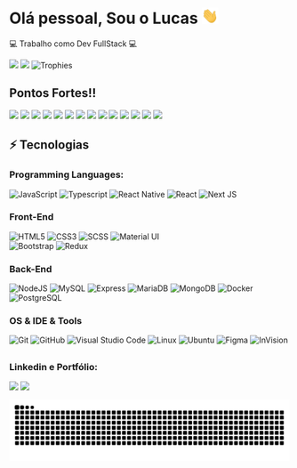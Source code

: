
<!--
**TomiShelbi/TomiShelbi** is a ✨ _special_ ✨ repository because its `README.md` (this file) appears on your GitHub profile.

Here are some ideas to get you started:

- 🔭 I’m currently working on ...
- 🌱 I’m currently learning ...
- 👯 I’m looking to collaborate on ...
- 🤔 I’m looking for help with ...
- 💬 Ask me about ...
- 📫 How to reach me: ...
- 😄 Pronouns: ...
- ⚡ Fun fact: ...
-->


# Olá pessoal, Sou o Lucas <img src="https://raw.githubusercontent.com/LucasRafa13/LucasRafa13/main/wave.gif" width="30px">

:computer: Trabalho como Dev FullStack :computer:

<div>
  <img height="176em"  src="https://github-readme-stats.vercel.app/api?username=LucasRafa13&show_icons=true&theme=outrun&include_all_commits=true"/>
  <img height="176cm"  src="https://github-readme-stats.vercel.app/api/top-langs/?username=LucasRafa13&layout=compact&theme=outrun&langs_count=6"/>
  <img height="120cm" href="https://github.com/ryo-ma/github-profile-trophy align="left" src="https://github-profile-trophy.vercel.app/?username=LucasRafa13&theme=discord&column=-1&margin-w=4&margin-h=18" alt="Trophies" /> 
</div>



## Pontos Fortes!!
<div>
<img height="55cm" src="https://cdn.jsdelivr.net/gh/devicons/devicon/icons/javascript/javascript-original.svg" />
<img height="55cm" src="https://cdn.jsdelivr.net/gh/devicons/devicon/icons/bootstrap/bootstrap-original.svg" />
<img height="55cm" src="https://cdn.jsdelivr.net/gh/devicons/devicon/icons/git/git-original.svg" />
<img height="55cm" src="https://cdn.jsdelivr.net/gh/devicons/devicon/icons/react/react-original-wordmark.svg" />
<img height="55cm" src="https://cdn.jsdelivr.net/gh/devicons/devicon/icons/sass/sass-original.svg" />
<img height="55cm" src="https://cdn.jsdelivr.net/gh/devicons/devicon/icons/nodejs/nodejs-original.svg" />
<img height="55cm" src="https://cdn.jsdelivr.net/gh/devicons/devicon/icons/mongodb/mongodb-original-wordmark.svg" />
<img height="55cm" src="https://cdn.jsdelivr.net/gh/devicons/devicon/icons/redux/redux-original.svg" />
<img height="55cm" src="https://cdn.jsdelivr.net/gh/devicons/devicon/icons/android/android-original.svg" />
<img height="55cm" src="https://cdn.jsdelivr.net/gh/devicons/devicon/icons/materialui/materialui-original.svg" />
<img height="55cm" src="https://cdn.jsdelivr.net/gh/devicons/devicon/icons/figma/figma-original.svg" />
<img height="55cm" src="https://cdn.jsdelivr.net/gh/devicons/devicon/icons/docker/docker-original-wordmark.svg" />
<img height="55cm" src="https://cdn.jsdelivr.net/gh/devicons/devicon/icons/nestjs/nestjs-plain.svg" />
<img height="55cm" src="https://cdn.jsdelivr.net/gh/devicons/devicon/icons/typescript/typescript-original.svg" />
  
</div>

##

## ⚡ Tecnologias

### Programming Languages:<br>

![JavaScript](https://img.shields.io/badge/JavaScript-323330?style=for-the-badge&logo=javascript&logoColor=F7DF1E)
![Typescript](https://img.shields.io/badge/TypeScript-007ACC?style=for-the-badge&logo=typescript&logoColor=white)
![React Native](https://img.shields.io/badge/React_Native-20232A?style=for-the-badge&logo=react&logoColor=61DAFB)
![React](https://img.shields.io/badge/React-20232A?style=for-the-badge&logo=react&logoColor=61DAFB)
![Next JS](https://img.shields.io/badge/Next-black?style=for-the-badge&logo=next.js&logoColor=white)


### Front-End
![HTML5](https://img.shields.io/badge/html5-%23E34F26.svg?style=for-the-badge&logo=html5&logoColor=white)
![CSS3](https://img.shields.io/badge/css3-%231572B6.svg?style=for-the-badge&logo=css3&logoColor=white)
![SCSS](https://img.shields.io/badge/Sass-CC6699?style=for-the-badge&logo=sass&logoColor=white)
![Material UI](https://img.shields.io/badge/Material--UI-0081CB?style=for-the-badge&logo=material-ui&logoColor=white)                                    
![Bootstrap](https://img.shields.io/badge/bootstrap-%23563D7C.svg?style=for-the-badge&logo=bootstrap&logoColor=white)
![Redux](https://img.shields.io/badge/Redux-593D88?style=for-the-badge&logo=redux&logoColor=white)

                                                                                                          
                                                                                                              
                                                                                                              
### Back-End
![NodeJS](https://img.shields.io/badge/node.js-6DA55F?style=for-the-badge&logo=node.js&logoColor=white)
![MySQL](https://img.shields.io/badge/mysql-%2300f.svg?style=for-the-badge&logo=mysql&logoColor=white)
![Express](https://img.shields.io/badge/Express.js-000000?style=for-the-badge&logo=express&logoColor=white)
![MariaDB](https://img.shields.io/badge/MariaDB-003545?style=for-the-badge&logo=mariadb&logoColor=white)
![MongoDB](https://img.shields.io/badge/MongoDB-4EA94B?style=for-the-badge&logo=mongodb&logoColor=white)
![Docker](https://img.shields.io/badge/docker-%230db7ed.svg?style=for-the-badge&logo=docker&logoColor=white)
![PostgreSQL](https://img.shields.io/badge/postgres-%23316192.svg?style=for-the-badge&logo=postgresql&logoColor=white)

### OS & IDE & Tools
![Git](https://img.shields.io/badge/git-%23F05033.svg?style=for-the-badge&logo=git&logoColor=white)
![GitHub](https://img.shields.io/badge/github-%23121011.svg?style=for-the-badge&logo=github&logoColor=white)
![Visual Studio Code](https://img.shields.io/badge/Visual%20Studio%20Code-0078d7.svg?style=for-the-badge&logo=visual-studio-code&logoColor=white)
![Linux](https://img.shields.io/badge/Linux-FCC624?style=for-the-badge&logo=linux&logoColor=black)
![Ubuntu](https://img.shields.io/badge/Ubuntu-E95420?style=for-the-badge&logo=ubuntu&logoColor=white)
![Figma](https://img.shields.io/badge/Figma-F24E1E?style=for-the-badge&logo=figma&logoColor=white)
![InVision](https://img.shields.io/badge/InVision-FF3366?style=for-the-badge&logo=InVision&logoColor=white)                                                                                                            
##

### Linkedin e Portfólio:<br>

<div>
  
  <div>
  <a href="https://www.linkedin.com/in/lucas-rafael-araujo-lima/" target="_blank"><img src="https://img.shields.io/badge/-LinkedIn-%230077B5?style=for-the-badge&logo=linkedin&logoColor=white" target="_blank"></a>
  <a href="https://meu-portfolio-theta.vercel.app/" target="_blank"><img src="https://img.shields.io/badge/Portifólio-000000?style=for-the-badge" target="_blank"></a>
  </div>

</div>

 ![Snake animation](https://github.com/Lucasrafa13/LucasRafa13/blob/output/github-contribution-grid-snake.svg)
